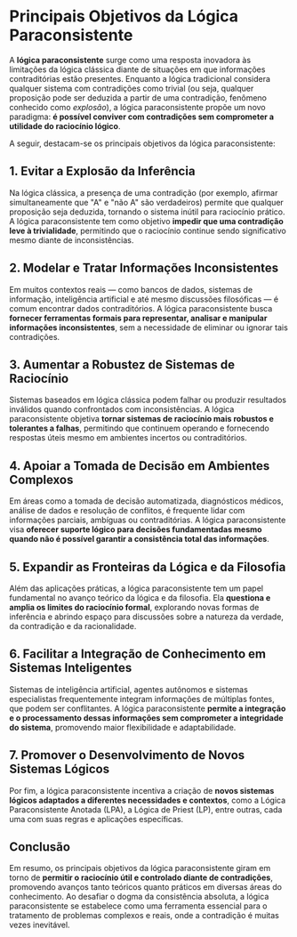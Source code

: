 
# Principais Objetivos da Lógica Paraconsistente

A **lógica paraconsistente** surge como uma resposta inovadora às limitações da lógica clássica diante de situações em que informações contraditórias estão presentes. Enquanto a lógica tradicional considera qualquer sistema com contradições como trivial (ou seja, qualquer proposição pode ser deduzida a partir de uma contradição, fenômeno conhecido como *explosão*), a lógica paraconsistente propõe um novo paradigma: **é possível conviver com contradições sem comprometer a utilidade do raciocínio lógico**.

A seguir, destacam-se os principais objetivos da lógica paraconsistente:



## 1. **Evitar a Explosão da Inferência**

Na lógica clássica, a presença de uma contradição (por exemplo, afirmar simultaneamente que "A" e "não A" são verdadeiros) permite que qualquer proposição seja deduzida, tornando o sistema inútil para raciocínio prático. A lógica paraconsistente tem como objetivo **impedir que uma contradição leve à trivialidade**, permitindo que o raciocínio continue sendo significativo mesmo diante de inconsistências.



## 2. **Modelar e Tratar Informações Inconsistentes**

Em muitos contextos reais — como bancos de dados, sistemas de informação, inteligência artificial e até mesmo discussões filosóficas — é comum encontrar dados contraditórios. A lógica paraconsistente busca **fornecer ferramentas formais para representar, analisar e manipular informações inconsistentes**, sem a necessidade de eliminar ou ignorar tais contradições.



## 3. **Aumentar a Robustez de Sistemas de Raciocínio**

Sistemas baseados em lógica clássica podem falhar ou produzir resultados inválidos quando confrontados com inconsistências. A lógica paraconsistente objetiva **tornar sistemas de raciocínio mais robustos e tolerantes a falhas**, permitindo que continuem operando e fornecendo respostas úteis mesmo em ambientes incertos ou contraditórios.



## 4. **Apoiar a Tomada de Decisão em Ambientes Complexos**

Em áreas como a tomada de decisão automatizada, diagnósticos médicos, análise de dados e resolução de conflitos, é frequente lidar com informações parciais, ambíguas ou contraditórias. A lógica paraconsistente visa **oferecer suporte lógico para decisões fundamentadas mesmo quando não é possível garantir a consistência total das informações**.



## 5. **Expandir as Fronteiras da Lógica e da Filosofia**

Além das aplicações práticas, a lógica paraconsistente tem um papel fundamental no avanço teórico da lógica e da filosofia. Ela **questiona e amplia os limites do raciocínio formal**, explorando novas formas de inferência e abrindo espaço para discussões sobre a natureza da verdade, da contradição e da racionalidade.



## 6. **Facilitar a Integração de Conhecimento em Sistemas Inteligentes**

Sistemas de inteligência artificial, agentes autônomos e sistemas especialistas frequentemente integram informações de múltiplas fontes, que podem ser conflitantes. A lógica paraconsistente **permite a integração e o processamento dessas informações sem comprometer a integridade do sistema**, promovendo maior flexibilidade e adaptabilidade.



## 7. **Promover o Desenvolvimento de Novos Sistemas Lógicos**

Por fim, a lógica paraconsistente incentiva a criação de **novos sistemas lógicos adaptados a diferentes necessidades e contextos**, como a Lógica Paraconsistente Anotada (LPA), a Lógica de Priest (LP), entre outras, cada uma com suas regras e aplicações específicas.



## **Conclusão**

Em resumo, os principais objetivos da lógica paraconsistente giram em torno de **permitir o raciocínio útil e controlado diante de contradições**, promovendo avanços tanto teóricos quanto práticos em diversas áreas do conhecimento. Ao desafiar o dogma da consistência absoluta, a lógica paraconsistente se estabelece como uma ferramenta essencial para o tratamento de problemas complexos e reais, onde a contradição é muitas vezes inevitável.

